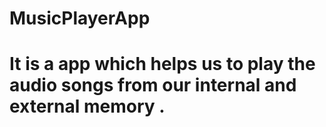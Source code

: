 # MusicPlayerApp
# It is a app which helps us to play the audio songs from our internal and external memory .
